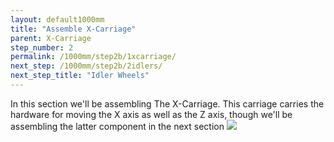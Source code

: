 ```yaml
---
layout: default1000mm
title: "Assemble X-Carriage"
parent: X-Carriage
step_number: 2
permalink: /1000mm/step2b/1xcarriage/
next_step: /1000mm/step2b/2idlers/
next_step_title: "Idler Wheels"
---
```


In this section we'll be assembling The X-Carriage. This carriage carries the hardware for moving the X axis as well as the Z axis, though we'll be assembling the latter component in the next section
<img src="../../step2/photo/jpfs_DSC2650.jpg">
